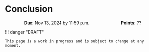 # Conclusion

<p style="text-align: center;">
    <object hspace="50">
        <strong>Due</strong></a>: Nov 13, 2024 by 11:59 p.m.
    </object>
    <object hspace="50">
        <strong>Points</strong></a>: ??
    </object>
</p>

!!! danger "DRAFT"

    This page is a work in progress and is subject to change at any moment.
